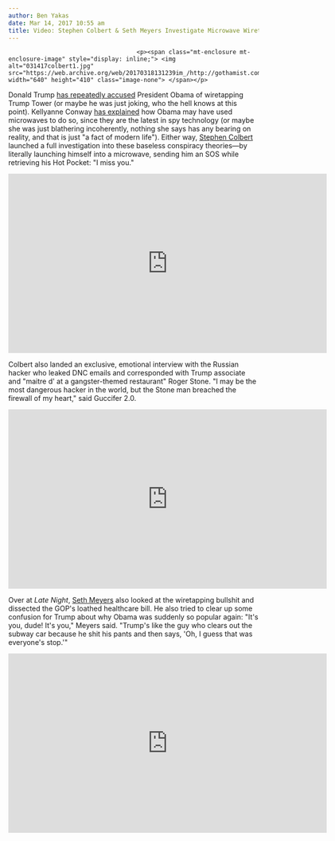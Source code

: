 ```yaml
---
author: Ben Yakas
date: Mar 14, 2017 10:55 am
title: Video: Stephen Colbert & Seth Meyers Investigate Microwave Wiretapping Technology
---
```


	
										<p><span class="mt-enclosure mt-enclosure-image" style="display: inline;"> <img alt="031417colbert1.jpg" src="https://web.archive.org/web/20170318131239im_/http://gothamist.com/attachments/byakas/031417colbert1.jpg" width="640" height="410" class="image-none"> </span></p>

<p>Donald Trump <a href="https://web.archive.org/web/20170318131239/http://gothamist.com/2017/03/04/trump_claims_with_no_proof_that_bad.php">has repeatedly accused</a> President Obama of wiretapping Trump Tower (or maybe he was just joking, who the hell knows at this point). Kellyanne Conway <a href="https://web.archive.org/web/20170318131239/https://www.nytimes.com/2017/03/13/us/politics/kellyanne-conway-obama-microwave-surveillance.html?_r=0">has explained</a> how Obama may have used microwaves to do so, since they are the latest in spy technology (or maybe she was just blathering incoherently, nothing she says has any bearing on reality, and that is just &quot;a fact of modern life&quot;). Either way, <a href="https://web.archive.org/web/20170318131239/http://gothamist.com/tags/stephencolbert">Stephen Colbert</a> launched a full investigation into these baseless conspiracy theories&#x2014;by literally launching himself into a microwave, sending him an SOS while retrieving his Hot Pocket: &quot;I miss you.&quot;</p>

<p><iframe width="640" height="360" src="https://web.archive.org/web/20170318131239if_/https://www.youtube.com/embed/94dBs0qUiqU" frameborder="0" allowfullscreen></iframe></p>

<p>Colbert also landed an exclusive, emotional interview with the Russian hacker who leaked DNC emails and corresponded with Trump associate and &quot;maitre d&apos; at a gangster-themed restaurant&quot; Roger Stone. &quot;I may be the most dangerous hacker in the world, but the Stone man breached the firewall of my heart,&quot; said Guccifer 2.0.</p>

<p><iframe width="640" height="360" src="https://web.archive.org/web/20170318131239if_/https://www.youtube.com/embed/luvF-lyozL0" frameborder="0" allowfullscreen></iframe></p>

<p>Over at <em>Late Night</em>, <a href="https://web.archive.org/web/20170318131239/http://gothamist.com/tags/sethmeyers">Seth Meyers</a> also looked at the wiretapping bullshit and dissected the GOP&apos;s loathed healthcare bill. He also tried to clear up some confusion for Trump about why Obama was suddenly so popular again: &quot;It&apos;s you, dude! It&apos;s you,&quot; Meyers said. &quot;Trump&apos;s like the guy who clears out the subway car because he shit his pants and then says, &apos;Oh, I guess that was everyone&apos;s stop.&apos;&quot;</p>

<p><iframe width="640" height="360" src="https://web.archive.org/web/20170318131239if_/https://www.youtube.com/embed/_isYp06LPts" frameborder="0" allowfullscreen></iframe></p>					
										
									
				